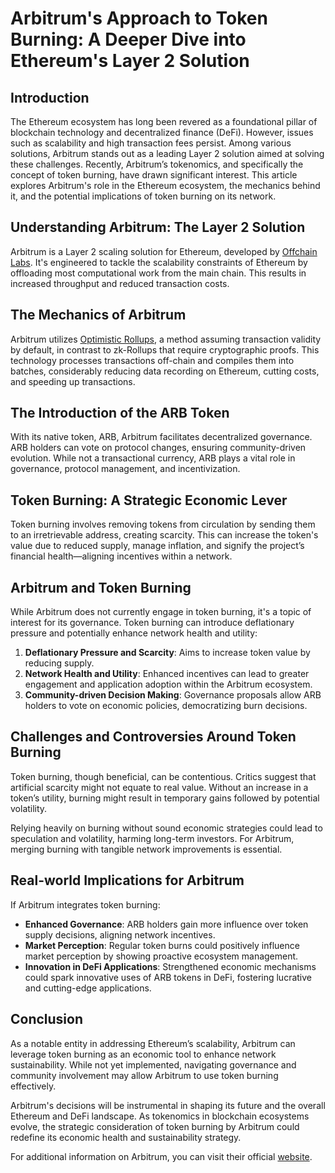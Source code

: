 # Arbitrum's Approach to Token Burning: A Deeper Dive into Ethereum's Layer 2 Solution

## Introduction

The Ethereum ecosystem has long been revered as a foundational pillar of blockchain technology and decentralized finance (DeFi). However, issues such as scalability and high transaction fees persist. Among various solutions, Arbitrum stands out as a leading Layer 2 solution aimed at solving these challenges. Recently, Arbitrum’s tokenomics, and specifically the concept of token burning, have drawn significant interest. This article explores Arbitrum's role in the Ethereum ecosystem, the mechanics behind it, and the potential implications of token burning on its network.

## Understanding Arbitrum: The Layer 2 Solution

Arbitrum is a Layer 2 scaling solution for Ethereum, developed by [Offchain Labs](https://offchainlabs.com/). It's engineered to tackle the scalability constraints of Ethereum by offloading most computational work from the main chain. This results in increased throughput and reduced transaction costs.

## The Mechanics of Arbitrum

Arbitrum utilizes [Optimistic Rollups](https://ethereum.org/en/developers/docs/scaling/optimistic-rollups/), a method assuming transaction validity by default, in contrast to zk-Rollups that require cryptographic proofs. This technology processes transactions off-chain and compiles them into batches, considerably reducing data recording on Ethereum, cutting costs, and speeding up transactions.

## The Introduction of the ARB Token

With its native token, ARB, Arbitrum facilitates decentralized governance. ARB holders can vote on protocol changes, ensuring community-driven evolution. While not a transactional currency, ARB plays a vital role in governance, protocol management, and incentivization.

## Token Burning: A Strategic Economic Lever

Token burning involves removing tokens from circulation by sending them to an irretrievable address, creating scarcity. This can increase the token's value due to reduced supply, manage inflation, and signify the project’s financial health—aligning incentives within a network.

## Arbitrum and Token Burning

While Arbitrum does not currently engage in token burning, it's a topic of interest for its governance. Token burning can introduce deflationary pressure and potentially enhance network health and utility:

1. **Deflationary Pressure and Scarcity**: Aims to increase token value by reducing supply.
2. **Network Health and Utility**: Enhanced incentives can lead to greater engagement and application adoption within the Arbitrum ecosystem.
3. **Community-driven Decision Making**: Governance proposals allow ARB holders to vote on economic policies, democratizing burn decisions.

## Challenges and Controversies Around Token Burning

Token burning, though beneficial, can be contentious. Critics suggest that artificial scarcity might not equate to real value. Without an increase in a token’s utility, burning might result in temporary gains followed by potential volatility.

Relying heavily on burning without sound economic strategies could lead to speculation and volatility, harming long-term investors. For Arbitrum, merging burning with tangible network improvements is essential.

## Real-world Implications for Arbitrum

If Arbitrum integrates token burning:

- **Enhanced Governance**: ARB holders gain more influence over token supply decisions, aligning network incentives.
- **Market Perception**: Regular token burns could positively influence market perception by showing proactive ecosystem management.
- **Innovation in DeFi Applications**: Strengthened economic mechanisms could spark innovative uses of ARB tokens in DeFi, fostering lucrative and cutting-edge applications.

## Conclusion

As a notable entity in addressing Ethereum’s scalability, Arbitrum can leverage token burning as an economic tool to enhance network sustainability. While not yet implemented, navigating governance and community involvement may allow Arbitrum to use token burning effectively.

Arbitrum's decisions will be instrumental in shaping its future and the overall Ethereum and DeFi landscape. As tokenomics in blockchain ecosystems evolve, the strategic consideration of token burning by Arbitrum could redefine its economic health and sustainability strategy.

For additional information on Arbitrum, you can visit their official [website](https://arbitrum.io/).